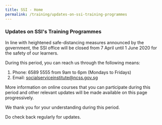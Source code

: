 ```yaml
---
title: SSI - Home
permalink: /training/updates-on-ssi-training-programmes
---
```


### Updates on SSI's Training Programmes
 
In line with heightened safe-distancing measures announced by the government, the SSI office will be closed from 7 April until 1 June 2020 for the safety of our learners.
 
During this period, you can reach us through the following means:

1. Phone: 6589 5555 from 9am to 6pm  (Mondays to Fridays)
2. Email: socialserviceinstitute@ncss.gov.sg

More information on online courses that you can participate during this period and other relevant updates will be made available on this page progressively.
 
We thank you for your understanding during this period.
 
Do check back regularly for updates.
